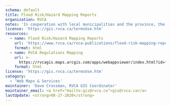 ```yaml
---
schema: default
title: Flood Risk/Hazard Mapping Reports
organization: RVCA
notes: 'In cooperation with local municipalities and the province, the RVCA identifies, studies and maps natural hazard areas along local rivers, lakes, streams and wetlands. Natural hazard areas include floodplains, unstable slopes and wetlands. In the past, these maps were called flood risk maps. Hazard mapping is used by municipalities for Zoning, Official plans, development review under the Planning Act, and by RVCA for regulations made under the Conservation Authorities Act (Section 28).'
license: 'https://gis.rvca.ca/termsUse.htm'
resources:
  - name: Flood Risk/Hazard Mapping Reports
    url: 'https://www.rvca.ca/rvca-publications/flood-risk-mapping-report'
    format: html
  - name: RVCA Regulations Mapping
    url: >-
      https://rvcagis.maps.arcgis.com/apps/webappviewer/index.html?id=fd54fe0962284dc0a63deabc8357bb25
    format: html
license: 'https://gis.rvca.ca/termsUse.htm'
category:
  - 'Web Maps & Services'
maintainer: 'Dave Crossman, RVCA GIS Coordinator'
maintainer_email: <a href="mailto:gis@rvca.ca">gis@rvca.ca</a>
lastUpdate: <strong>08-27-2020</strong>
---
```

